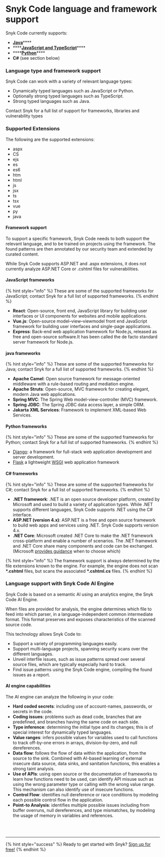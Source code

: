 # Snyk Code language and framework support

Snyk Code currently supports:

* [**Java**](../snyk-open-source/language-and-package-manager-support/snyk-for-java-gradle-maven.md)\*\*\*\*
* \*\*\*\*[**JavaScript and TypeScript**](../snyk-open-source/language-and-package-manager-support/snyk-for-javascript.md)\*\*\*\*
* \*\*\*\*[**Python**](../snyk-open-source/language-and-package-manager-support/snyk-for-python.md)\*\*\*\*
* **C\#** \(see section below\)

### Language type and framework support

Snyk Code can work with a variety of relevant language types:

* Dynamically typed languages such as JavaScript or Python.
* Optionally strong typed languages such as TypeScript.
* Strong typed languages such as Java.

Contact Snyk for a full list of support for frameworks, libraries and vulnerability types

### Supported Extensions

The following are the supported extensions:

* aspx
* CS
* ejs
* es
* es6
* htm
* html
* js
* jsx
* ts
* tsx
* vue
* py
* java

#### Framework support

To support a specific framework, Snyk Code needs to both support the relevant language, and to be trained on projects using the framework. The found patterns are then annotated by our security team and extended by curated content.

While Snyk Code supports ASP.NET and .aspx extensions, it does not currently analyze ASP.NET Core or .cshtml files for vulnerabilities.

#### JavaScript frameworks

{% hint style="info" %}
These are some of the supported frameworks for JavaScript; contact Snyk for a full list of supported frameworks.
{% endhint %}

* **React**: Open-source, front end, JavaScript library for building user interfaces or UI components for websites and mobile applications.
* **Vue.js**: Open-source model–view–viewmodel front end JavaScript framework for building user interfaces and single-page applications.
* **Express**: Back-end web application framework for Node.js, released as free and open-source software.It has been called the de facto standard server framework for Node.js.

#### java frameworks

{% hint style="info" %}
These are some of the supported frameworks for Java; contact Snyk for a full list of supported frameworks.
{% endhint %}

* **Apache Camel**: Open source framework for message-oriented middleware with a rule-based routing and mediation engine.
* **Apache Struts**: Open-source, MVC framework for creating elegant, modern Java web applications.
* **Spring MVC**: The Spring Web model-view-controller \(MVC\) framework.
* **Spring JDBC**: The Spring JDBC data access layer, a simple ORM.
* **Jakarta XML Services**: Framework to implement XML-based Web Services.

#### Python frameworks

{% hint style="info" %}
These are some of the supported frameworks for Python; contact Snyk for a full list of supported frameworks.
{% endhint %}

* [Django](https://www.djangoproject.com/): a framework for full-stack web application development and server development.
* [Flask](https://palletsprojects.com/p/flask/) a lightweight [WSGI](https://wsgi.readthedocs.io/) web application framework

#### C\# frameworks

{% hint style="info" %}
These are some of the supported frameworks for C\#; contact Snyk for a full list of supported frameworks.
{% endhint %}

* **.NET framework**: .NET is an open source developer platform, created by Microsoft and used to build a variety of application types. While .NET supports different languages, Snyk Code supports .NET using the C\# interface.
* **ASP.NET \(version 4.x\)**: ASP.NET is a free and open source framework to build web apps and services using .NET. Snyk Code supports version 4.x.
* **.NET Core**: Microsoft created .NET Core to make the .NET framework cross-platform and enable a number of scenarios. The .NET framework and .NET Core share many components and code can be exchanged. \(Microsoft [provides guidance](https://docs.microsoft.com/en-us/dotnet/standard/choosing-core-framework-server) when to choose which\)

{% hint style="info" %}
The framework support is always determined by the file extensions known to the engine. For example, the engine does not scan **\*.cshtml** files, but scans the associated **\*.cshtml.cs** files.
{% endhint %}

### Language support with Snyk Code AI Engine

Snyk Code is based on a semantic AI using an analytics engine, the Snyk Code AI Engine.

When files are provided for analysis, the engine determines which file to feed into which parser, in a language-independent common intermediate format. This format preserves and exposes characteristics of the scanned source code.

This technology allows Snyk Code to:

* Support a variety of programming languages easily.
* Support multi-language projects, spanning security scans over the different languages.
* Unveil interfile issues, such as issue patterns spread over several source files, which are typically especially hard to track.
* Find issue patterns using the Snyk Code engine, compiling the found issues as a report.

#### AI engine capabilities

The AI engine can analyze the following in your code:

* **Hard coded secrets**: including use of account-names, passwords, or secrets in the code. 
* **Coding issues**: problems such as dead code, branches that are predefined, and branches having the same code on each side.
* **Type inference**: determining the initial type and its changes; this is of special interest for dynamically typed languages.
* **Value ranges**: infers possible values for variables used to call functions to track off-by-one errors in arrays, division-by-zero, and null dereferences.
* **Data flow**: follows the flow of data within the application, from the source to the sink. Combined with AI-based learning of external insecure data source, data sinks, and sanitation functions, this enables a strong taint analysis.
* **Use of APIs**: using open source or the documentation of frameworks to learn how functions need to be used, can identify API misuse such as using the wrong parameter type or calling with the wrong value range. This mechanism can also identify use of insecure functions.
* **Control Flow**: identifies null dereference or race conditions by modeling each possible control flow in the application.
* **Point-to Analysis**: identifies multiple possible issues including from buffer overruns, null dereferences, and type mismatches, by modeling the usage of memory in variables and references.

 
<br><br><hr>

{% hint style="success" %}
Ready to get started with Snyk? [Sign up for free!](https://snyk.io/login?cta=sign-up&loc=footer&page=support_docs_page)
{% endhint %}